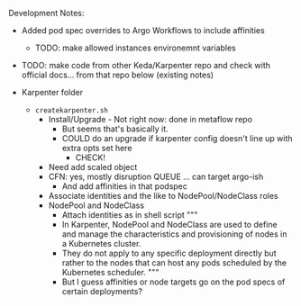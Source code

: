 Development Notes:

- Added pod spec overrides to Argo Workflows to include affinities
    - TODO: make allowed instances environemnt variables

- TODO: make code from other Keda/Karpenter repo and check with official docs... from that repo below (existing notes)

- Karpenter folder
	- `createkarpenter.sh`
		- Install/Upgrade - Not right now: done in metaflow repo
			- But seems that's basically it.
			- COULD do an upgrade if karpenter config doesn't line up with extra opts set here
				- CHECK!
        - Need add scaled object
		- CFN: yes, mostly disruption QUEUE ... can target argo-ish
			- And add affinities in that podspec
		- Associate identities and the like to NodePool/NodeClass roles 
		- NodePool and NodeClass
			- Attach identities as in shell script
			"""
			- In Karpenter, NodePool and NodeClass are used to define and manage the characteristics and provisioning of nodes in a Kubernetes cluster. 
			- They do not apply to any specific deployment directly but rather to the nodes that can host any pods scheduled by the Kubernetes scheduler.
			"""
			- But I guess affinities or node targets go on the pod specs of certain deployments?
